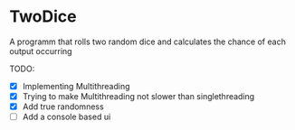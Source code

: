 # TwoDice

A programm that rolls two random dice and calculates the chance of each output occurring

TODO:

- [X] Implementing Multithreading
- [X] Trying to make Multithreading not slower than singlethreading
- [X] Add true randomness
- [ ] Add a console based ui

